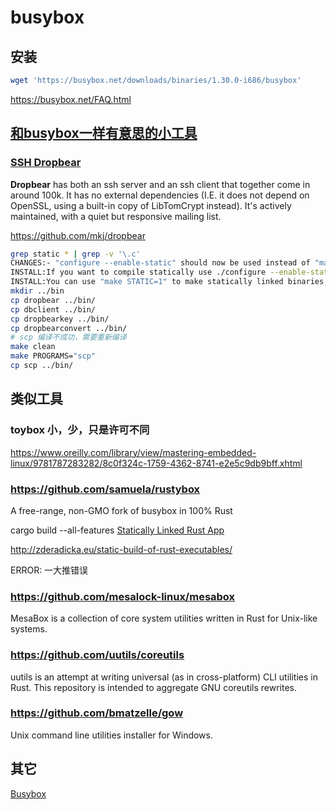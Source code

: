 # busybox


## 安装

```bash
wget 'https://busybox.net/downloads/binaries/1.30.0-i686/busybox'
```

<https://busybox.net/FAQ.html>

## [和busybox一样有意思的小工具](https://busybox.net/tinyutils.html)

### [SSH	Dropbear](https://matt.ucc.asn.au/dropbear/dropbear.html)

**Dropbear** has both an ssh server and an ssh client that together come in around 100k. 
It has no external dependencies (I.E. it does not depend on OpenSSL, using a built-in copy of LibTomCrypt instead). 
It's actively maintained, with a quiet but responsive mailing list.

https://github.com/mkj/dropbear

```bash
grep static * | grep -v '\.c'
CHANGES:- "configure --enable-static" should now be used instead of "make STATIC=1"
INSTALL:If you want to compile statically use ./configure --enable-static
INSTALL:You can use "make STATIC=1" to make statically linked binaries, and it is
mkdir ../bin
cp dropbear ../bin/
cp dbclient ../bin/
cp dropbearkey ../bin/
cp dropbearconvert ../bin/
# scp 编译不成功，需要重新编译
make clean
make PROGRAMS="scp"
cp scp ../bin/
```

## 类似工具

### toybox 小，少，只是许可不同

https://www.oreilly.com/library/view/mastering-embedded-linux/9781787283282/8c0f324c-1759-4362-8741-e2e5c9db9bff.xhtml

### https://github.com/samuela/rustybox

A free-range, non-GMO fork of busybox in 100% Rust

cargo build --all-features
[Statically Linked Rust App](https://zhuanlan.zhihu.com/p/38948830)

http://zderadicka.eu/static-build-of-rust-executables/

ERROR: 一大推错误

### https://github.com/mesalock-linux/mesabox

MesaBox is a collection of core system utilities written in Rust for Unix-like systems.

### https://github.com/uutils/coreutils

uutils is an attempt at writing universal (as in cross-platform) CLI utilities in Rust. This repository is intended to aggregate GNU coreutils rewrites.

### https://github.com/bmatzelle/gow

Unix command line utilities installer for Windows.

## 其它

[Busybox](https://yeasy.gitbook.io/docker_practice/os/busybox)

